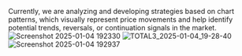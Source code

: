 Currently, we are analyzing and developing strategies based on chart patterns, which visually represent price movements and help identify potential trends, reversals, or continuation signals in the market.
![Screenshot 2025-01-04 192330](https://github.com/user-attachments/assets/98ed1539-f079-4125-9e50-f08ef7af4ab3)
![TOTAL3_2025-01-04_19-28-40](https://github.com/user-attachments/assets/ee1c9988-4685-4854-bd0f-d81ecf8af8b9)
![Screenshot 2025-01-04 192937](https://github.com/user-attachments/assets/c2f2cad8-1619-4721-949d-2e94851de926)
